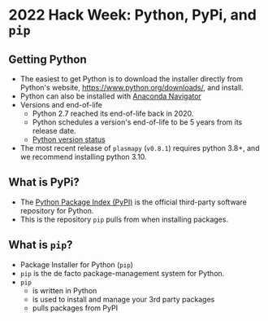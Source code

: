# 2022 Hack Week: Python, PyPi, and `pip`

## Getting Python

* The easiest to get Python is to download the installer directly from
  Python's website, https://www.python.org/downloads/, and install.
* Python can also be installed with [Anaconda Navigator](https://docs.anaconda.com/anaconda/navigator/)
* Versions and end-of-life
    * Python 2.7 reached its end-of-life back in 2020.
    * Python schedules a version's end-of-life to be 5 years from its
      release date.
    * [Python version status](https://devguide.python.org/#status-of-python-branches)
* The most recent release of `plasmapy` (`v0.8.1`) requires python 3.8+,
  and we recommend installing python 3.10. 

## What is PyPi?

* The [Python Package Index (PyPI)](https://pypi.org/) is the official
  third-party software repository for Python.
* This is the repository `pip` pulls from when installing packages.

## What is `pip`?

* Package Installer for Python (`pip`)
* `pip` is the de facto package-management system for Python.
* `pip`
    * is written in Python
    * is used to install and manage your 3rd party packages
    * pulls packages from PyPI
